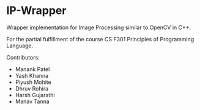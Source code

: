 # IP-Wrapper

Wrapper implementation for Image Processing similar to OpenCV in C++.

For the partial fulfillment of the course CS F301 Principles of Programming Language.

Contributors:
- Manank Patel
- Yash Khanna
- Piyush Mohite 
- Dhruv Rohira
- Harsh Gujarathi
- Manav Tanna

